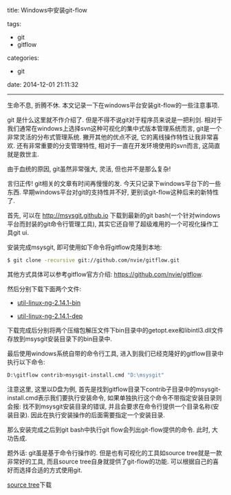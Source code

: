 title: Windows中安装git-flow

tags:

  - git
  - gitflow

categories:
  - git

date: 2014-12-01 21:11:32

---

生命不息, 折腾不休. 本文记录一下在windows平台安装git-flow的一些注意事项.

git 是什么这里就不作介绍了. 但是不得不说git对于程序员来说是一把利剑. 相对于我们通常在windows上选择svn这种可视化的集中式版本管理系统而言, git是一个非常灵活的分布式管理系统. 撇开其他的优点不说, 它的离线操作特性让我非常喜欢. 还有非常重要的分支管理特性, 相对于一直在开发环境使用的svn而言, 这简直就是救世主.

由于血统的原因, git虽然非常强大, 灵活, 但也并不是那么复杂!

言归正传! git相关的文章有时间再慢慢的发. 今天只记录下windows平台下的一些东西. 早期windows平台对git的支持性并不好, 更别谈git-flow这种后来的新特性了.

首先, 可以在 http://msysgit.github.io 下载到最新的git bash(一个针对windows平台而封装的git命令行管理工具), 其实它还自带了超级难用的一个可视化操作工具git ui.

安装完成msysgit, 即可使用如下命令将gitflow克隆到本地:

```bash
$ git clone -recursive git://github.com/nvie/gitflow.git
```

其他方式具体可以参考gitflow官方介绍: https://github.com/nvie/gitflow.

然后分别下载下面两个文件:

*	[util-linux-ng-2.14.1-bin](http://sourceforge.net/projects/gnuwin32/files/util-linux/2.14.1/util-linux-ng-2.14.1-bin.zip/download)

*	[util-linux-ng-2.14.1-dep](http://sourceforge.net/projects/gnuwin32/files/util-linux/2.14.1/util-linux-ng-2.14.1-dep.zip/download)

下载完成后分别将两个压缩包解压文件下bin目录中的getopt.exe和libintl3.dll文件存放到msysgit安装目录下的bin目录中.

最后使用windows系统自带的命令行工具, 进入到我们已经克隆好的gitflow目录中执行以下命令:

```bash
D:\gitflow contrib>msysgit-install.cmd "D:\msysgit"
```

注意这里, 这里以D盘为例, 首先是找到gitflow目录下contrib子目录中的msysgit-install.cmd表示我们要执行安装命令, 如果单独执行这个命令不带指定安装目录则会报: 找不到msysgit安装目录的错误, 并且会要求在命令行提供一个目录名称(安装目录). 因此在执行安装操作的后面需要指定一个安装目录.

那么安装完成之后到git bash中执行git flow会列出git-flow提供的命令. 此时, 大功告成.

题外话: git虽是基于命令行操作的. 但是也有可视化的工具如source tree就是一款非常好的工具, 而且source tree自身就提供了git-flow的功能. 可以根据自己的喜好而选择合适的方式使用git.

[source tree](http://www.sourcetreeapp.com/)下载


<!-- more -->